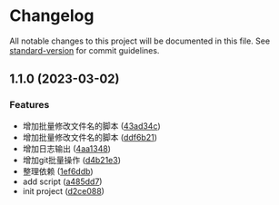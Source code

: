 # Changelog

All notable changes to this project will be documented in this file. See [standard-version](https://github.com/conventional-changelog/standard-version) for commit guidelines.

## 1.1.0 (2023-03-02)


### Features

* 增加批量修改文件名的脚本 ([43ad34c](https://github.com/CavinHuang/node-cli-utils/commit/43ad34c01a78b9d661a3f616a8d8b0346b76f345))
* 增加批量修改文件名的脚本 ([ddf6b21](https://github.com/CavinHuang/node-cli-utils/commit/ddf6b217d7317151ed4dbd9f7bb2594aaff6921b))
* 增加日志输出 ([4aa1348](https://github.com/CavinHuang/node-cli-utils/commit/4aa134831ec613db9376a57e04c7c513e11f14ed))
* 增加git批量操作 ([d4b21e3](https://github.com/CavinHuang/node-cli-utils/commit/d4b21e32e9fd5a59cba3b80dfda03b278a9f9c23))
* 整理依赖 ([1ef6ddb](https://github.com/CavinHuang/node-cli-utils/commit/1ef6ddbc1247cadda6b4b5910af52b8f27b78e1c))
* add script ([a485dd7](https://github.com/CavinHuang/node-cli-utils/commit/a485dd76e48679218983566c2d237a4aaf3b6283))
* init project ([d2ce088](https://github.com/CavinHuang/node-cli-utils/commit/d2ce088b0ea8bccd63dd4031d2bbe6110530b017))
